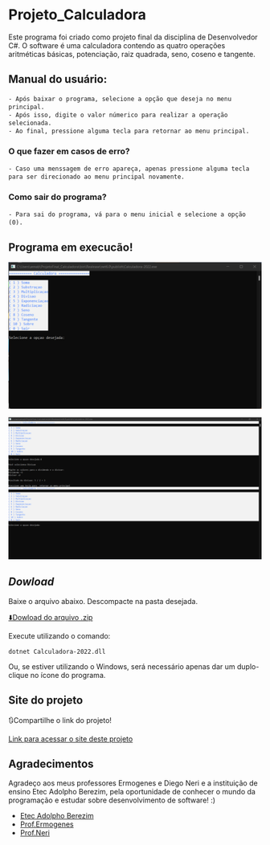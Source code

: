 # Projeto_Calculadora

Este programa foi criado como projeto final da disciplina de Desenvolvedor C#. O software é uma calculadora contendo as quatro operações aritméticas básicas, potenciação, raiz quadrada, seno, coseno e tangente.




## Manual do usuário:
```
- Após baixar o programa, selecione a opção que deseja no menu principal.
- Após isso, digite o valor númerico para realizar a operação selecionada.
- Ao final, pressione alguma tecla para retornar ao menu principal.
```
### O que fazer em casos de erro?
```
- Caso uma menssagem de erro apareça, apenas pressione alguma tecla para ser direcionado ao menu principal novamente.
```
### Como sair do programa?
```
- Para sai do programa, vá para o menu inicial e selecione a opção (0).
```



## Programa em execucão!

![Interface do programa](interface.png)

![Programa em execução](programa.png)


## _Dowload_

Baixe o arquivo abaixo. Descompacte na pasta desejada.

[⬇️Dowload do arquivo .zip](dist/Projeto_Final.zip)

Execute utilizando o comando:

```
dotnet Calculadora-2022.dll
```
Ou, se estiver utilizando o Windows, será necessário apenas dar um duplo-clique no ícone do programa.


## Site do projeto

🔃Compartilhe o link do projeto!

[Link para acessar o site deste projeto](https://annarodrig.github.io/ProjetoFinal_Calculadora/)


## Agradecimentos

Agradeço aos meus professores Ermogenes e Diego Neri e a instituição de ensino Etec Adolpho Berezim, pela oportunidade de conhecer o mundo da programação e estudar sobre desenvolvimento de software! :) 

- [Etec Adolpho Berezim](https://eteab.com.br/cms/)
- [Prof.Ermogenes](https://github.com/ermogenes)
- [Prof.Neri](https://github.com/diegoneri)